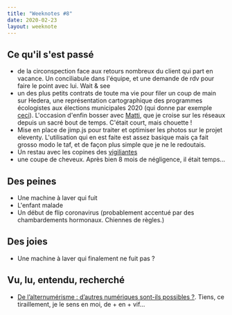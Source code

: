 ```yaml
---
title: "Weeknotes #8"
date: 2020-02-23
layout: weeknote
---
```


## Ce qu'il s'est passé
- de la circonspection face aux retours nombreux du client qui part en vacance. Un conciliabule dans l'équipe, et une demande de rdv pour faire le point avec lui. Wait & see
- un des plus petits contrats de toute ma vie pour filer un coup de main sur Hedera, une représentation cartographique des programmes écologistes aux élections municipales 2020 (qui donne par exemple [ceci](https://programme.niceecologique.fr/)). L'occasion d'enfin bosser avec [Matti](https://twitter.com/matti_sg_fr), que je croise sur les réseaux depuis un sacré bout de temps. C'était court, mais chouette !
- Mise en place de jimp.js pour traiter et optimiser les photos sur le projet eleventy. L'utilisation qui en est faite est assez basique mais ça fait grosso modo le taf, et de façon plus simple que je ne le redoutais.
- Un restau avec les copines des [vigiliantes](https://www.vigiliantes.fr/)
- une coupe de cheveux. Après bien 8 mois de négligence, il était temps...


## Des peines
- Une machine à laver qui fuit
- L'enfant malade
- Un début de flip coronavirus (probablement accentué par des chambardements hormonaux. Chiennes de règles.)

## Des joies
- Une machine à laver qui finalement ne fuit pas ?

## Vu, lu, entendu, recherché
- [De l’alternumérisme : d’autres numériques sont-ils possibles ?](http://www.internetactu.net/2020/02/13/de-lalternumerisme-dautres-numeriques-sont-ils-possibles/). Tiens, ce tiraillement, je le sens en moi, de + en + vif...
